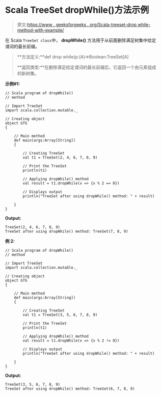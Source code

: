 # Scala TreeSet dropWhile()方法示例

> 原文:[https://www . geeksforgeeks . org/Scala-treeset-drop while-method-with-example/](https://www.geeksforgeeks.org/scala-treeset-dropwhile-method-with-example/)

在 Scala `TreeSet class`中， **dropWhile()** 方法用于从前面删除满足树集中给定谓词的最长前缀。

> **方法定义:**def drop while(p:(A)=>Boolean:TreeSet[A]
> 
> **返回类型:**在删除满足给定谓词的最长前缀后，它返回一个由元素组成的新树集。

**示例#1:**

```
// Scala program of dropWhile() 
// method 

// Import TreeSet
import scala.collection.mutable._

// Creating object 
object GfG 
{ 

    // Main method 
    def main(args:Array[String]) 
    { 

        // Creating TreeSet
        val t1 = TreeSet(2, 4, 6, 7, 8, 9) 

        // Print the TreeSet
        println(t1) 

        // Applying dropWhile() method  
        val result = t1.dropWhile(x => {x % 2 == 0})

        // Displays output 
        println("TreeSet after using dropWhile() method: " + result)

    } 
} 
```

**Output:**

```
TreeSet(2, 4, 6, 7, 8, 9)
TreeSet after using dropWhile() method: TreeSet(7, 8, 9)

```

**例 2:**

```
// Scala program of dropWhile() 
// method 

// Import TreeSet
import scala.collection.mutable._

// Creating object 
object GfG 
{ 

    // Main method 
    def main(args:Array[String]) 
    { 

        // Creating TreeSet
        val t1 = TreeSet(3, 5, 6, 7, 8, 9) 

        // Print the TreeSet
        println(t1) 

        // Applying dropWhile() method  
        val result = t1.dropWhile(x => {x % 2 != 0})

        // Displays output 
        println("TreeSet after using dropWhile() method: " + result)

    } 
} 
```

**Output:**

```
TreeSet(3, 5, 6, 7, 8, 9)
TreeSet after using dropWhile() method: TreeSet(6, 7, 8, 9)

```